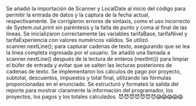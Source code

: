 Se añadió la importación de Scanner y LocalDate al inicio del código para permitir la entrada de datos y la captura de la fecha actual, respectivamente.
Se corrigieron errores de sintaxis, como el uso incorrecto de System.out.print sin paréntesis y la falta de punto y coma al final de las líneas.
Se inicializaron correctamente las variables tarifaBase, tarifaNivel y tarifaExperiencia con valores numéricos válidos.
Se utilizó scanner.nextLine(); para capturar cadenas de texto, asegurando que se lea la línea completa ingresada por el usuario.
Se añadió una llamada a scanner.nextLine() después de la lectura de enteros (nextInt()) para limpiar el búfer de entrada y evitar que se salten las lecturas posteriores de cadenas de texto.
Se implementaron los cálculos de pago por proyecto, subtotal, descuentos, impuestos y total final, utilizando las fórmulas proporcionadas en el enunciado.
Se estructuró y formateó la salida del reporte para mostrar claramente la información del programador, los proyectos, los pagos y los totales calculados.
😈😈😈😈😈😈😈😱😱😱😱😱
